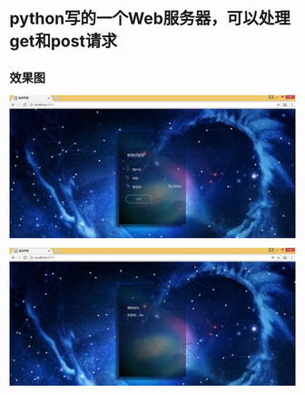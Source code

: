 
# python写的一个Web服务器，可以处理get和post请求

## 效果图

![](media/a70ca6cc142c7737ee404e24ab4ebe05.png)


![](media/1e2dccfdb90ab067f9a9fc90ae2455da.png)
